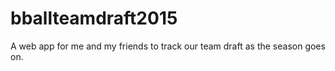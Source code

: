bballteamdraft2015
==================

A web app for me and my friends to track our team draft as the season goes on.
